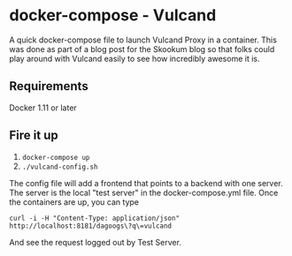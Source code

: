 # docker-compose - Vulcand
A quick docker-compose file to launch Vulcand Proxy in a container. This was done as part of
a blog post for the Skookum blog so that folks could play around with Vulcand easily to see
how incredibly awesome it is.

## Requirements
Docker 1.11 or later

## Fire it up

1) `docker-compose up`
2) `./vulcand-config.sh`

The config file will add a frontend that points to a backend with one server. The server is the local "test server" in the docker-compose.yml file. Once the containers are up, you can type

```
curl -i -H "Content-Type: application/json" http://localhost:8181/dagoogs\?q\=vulcand
```

And see the request logged out by Test Server.